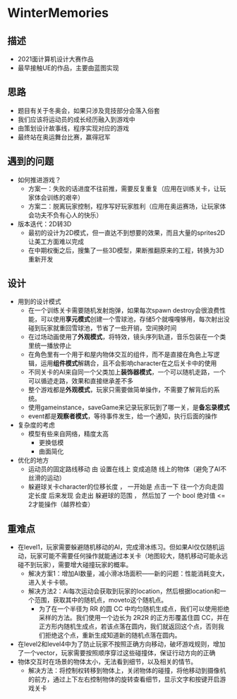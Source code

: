 # WinterMemories
## 描述
- 2021面计算机设计大赛作品
- 最早接触UE的作品，主要由蓝图实现
## 思路
- 题目有关于冬奥会，如果只涉及竞技部分会落入俗套
- 我们应该将运动员的成长经历融入到游戏中
- 由策划设计故事线，程序实现对应的游戏
- 最终站在奥运舞台比赛，赢得冠军
## 遇到的问题
- 如何推进游戏？
  - 方案一：失败的话进度不往前推，需要反复重复（应用在训练关卡，让玩家体会训练的艰辛）
  - 方案二：脱离玩家控制，程序写好玩家胜利（应用在奥运赛场，让玩家体会功夫不负有心人的快乐）
- 版本迭代：2D转3D
  - 最初的设计为2D模式，但一直达不到想要的效果，而且大量的sprites2D让美工方面难以完成
  - 在中期权衡之后，搜集了一些3D模型，果断推翻原来的工程，转换为3D重新开发
## 设计
- 用到的设计模式
  - 在一个训练关卡需要随机发射炮弹，如果每次spawn destroy会很浪费性能，可以使用**享元模式**创建一个雪球池，存储5个就嘎嘎够用，每次射出没碰到玩家就重回雪球池，节省了一些开销，空间换时间
  - 在过场动画使用了**外观模式**，将特效，镜头序列轨道，音乐包装在一个类里统一播放停止
  - 在角色里有一个用于和屋内物体交互的组件，而不是直接在角色上写逻辑，运用**组件模式**解耦合，且不会影响character在之后关卡中的使用
  - 不同关卡的AI来自同一个父类加上**装饰器模式**，一个可以随机走路，一个可以循迹走路，效果和直接继承差不多
  - 整个游戏都是**外观模式**，玩家只需要做简单操作，不需要了解背后的系统。
  - 使用gameinstance，saveGame来记录玩家玩到了哪一关，是**备忘录模式**
  - event都是**观察者模式**，等待事件发生，给一个通知，执行后面的操作
- 复杂度的考虑
  - 模型有些来自网络，精度太高
    - 更换低模
    - 曲面简化
- 优化的地方
  - 运动员的固定路线移动 由 设置在线上 变成追随 线上的物体（避免了AI不丝滑的运动）
  - 躲避球关卡character的位移长度 ， 一开始是 点击一下 往一个方向走固定长度 后来发现 会走出 躲避球的范围 ， 然后加了 一个 bool  绝对值 <= 2才能操作（越界检查）
## 重难点
- 在level1，玩家需要躲避随机移动的AI，完成滑冰练习。但如果AI仅仅随机运动，玩家可能不需要任何操作就能通过本关卡（地图较大，随机移动可能永远碰不到玩家），需要增大碰撞玩家的概率。
  - 解决方案1：增加AI数量，减小滑冰场面积——新的问题：性能消耗变大，进入关卡卡顿。
  - 解决方法2：Ai每次运动会获取到玩家的location，然后根据location和一个范围，获取其中的随机点，moveto这个随机点。
    - 为了在一个半径为 RR 的圆 CC 中均匀随机生成点，我们可以使用拒绝采样的方法。我们使用一个边长为 2R2R 的正方形覆盖住圆 CC，并在正方形内随机生成点，若该点落在圆内，我们就返回这个点，否则我们拒绝这个点，重新生成知道新的随机点落在圆内。
- 在level2和level4中为了防止玩家不按照正确方向移动，破坏游戏规则，增加了一个vector，玩家需要按照顺序穿过这些碰撞体，保证行动方向的正确
- 物体交互时在场景的物体太小，无法看到细节，以及相关的情节。
  - 解决方法：将控制权转移到物体上，关闭物体的碰撞，将他移动到摄像机的前方，通过上下左右控制物体的旋转查看细节，显示文字和按键开启游戏关卡

